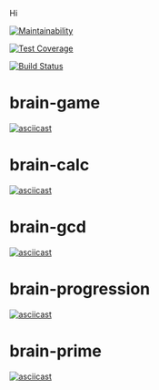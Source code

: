 Hi

[![Maintainability](https://api.codeclimate.com/v1/badges/a99a88d28ad37a79dbf6/maintainability)](https://codeclimate.com/github/codeclimate/codeclimate/maintainability)

[![Test Coverage](https://api.codeclimate.com/v1/badges/a99a88d28ad37a79dbf6/test_coverage)](https://codeclimate.com/github/codeclimate/codeclimate/test_coverage)

[![Build Status](https://travis-ci.org/kotano/python-project-lvl1.svg?branch=master)](https://travis-ci.org/kotano/python-project-lvl1)

# brain-game

[![asciicast](https://asciinema.org/a/iAgLlfE7CZ3pYVpFCRm0qywG5.svg)](https://asciinema.org/a/iAgLlfE7CZ3pYVpFCRm0qywG5)

# brain-calc

[![asciicast](https://asciinema.org/a/KLlOMWIYpxohcGFNDLS0PlHTv.svg)](https://asciinema.org/a/KLlOMWIYpxohcGFNDLS0PlHTv)

# brain-gcd

[![asciicast](https://asciinema.org/a/304686.svg)](https://asciinema.org/a/304686)

# brain-progression
[![asciicast](https://asciinema.org/a/W8By0aHAEu95uou2CRnDGWnLL.svg)](https://asciinema.org/a/W8By0aHAEu95uou2CRnDGWnLL)

# brain-prime
[![asciicast](https://asciinema.org/a/It5rtZMu31zFFjO8HFkiVxMXJ.svg)](https://asciinema.org/a/It5rtZMu31zFFjO8HFkiVxMXJ)